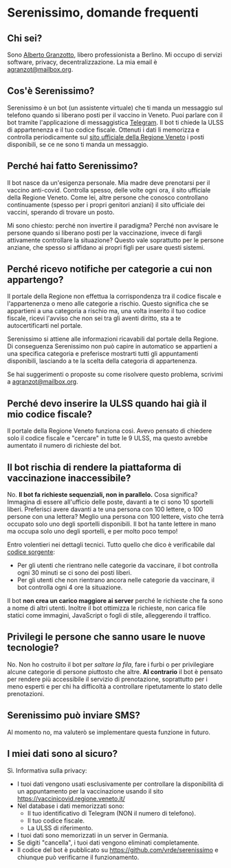 # Serenissimo, domande frequenti

## Chi sei?

Sono [Alberto Granzotto](https://www.granzotto.net/), libero professionista a Berlino. Mi occupo di servizi software, privacy, decentralizzazione. La mia email è <agranzot@mailbox.org>.

## Cos'è Serenissimo?

Serenissimo è un bot (un assistente virtuale) che ti manda un messaggio sul telefono quando si liberano posti per il vaccino in Veneto. Puoi parlare con il bot tramite l'applicazione di messaggistica [Telegram](https://telegram.org/). Il bot ti chiede la ULSS di appartenenza e il tuo codice fiscale. Ottenuti i dati li memorizza e controlla periodicamente sul [sito ufficiale della Regione Veneto](https://vaccinicovid.regione.veneto.it/) i posti disponibili, se ce ne sono ti manda un messaggio.

## Perché hai fatto Serenissimo?

Il bot nasce da un'esigenza personale. Mia madre deve prenotarsi per il vaccino anti-covid. Controlla spesso, delle volte ogni ora, il sito ufficiale della Regione Veneto. Come lei, altre persone che conosco controllano continuamente (spesso per i propri genitori anziani) il sito ufficiale dei vaccini, sperando di trovare un posto.
 
Mi sono chiesto: perché non invertire il paradigma? Perché non avvisare le persone quando si liberano posti per la vaccinazione, invece di fargli attivamente controllare la situazione? Questo vale soprattutto per le persone anziane, che spesso si affidano ai propri figli per usare questi sistemi.

## Perché ricevo notifiche per categorie a cui non appartengo?

Il portale della Regione non effettua la corrispondenza tra il codice fiscale e l'appartenenza o meno alle categorie a rischio. Questo significa che se appartieni a una categoria a rischio ma, una volta inserito il tuo codice fiscale, ricevi l'avviso che non sei tra gli aventi diritto, sta a te autocertificarti nel portale.

Serenissimo si attiene alle informazioni ricavabili dal portale della Regione. Di conseguenza Serenissimo non può capire in automatico se appartieni a una specifica categoria e preferisce mostrarti tutti gli appuntamenti disponibili, lasciando a te la scelta della categoria di appartenenza.

Se hai suggerimenti o proposte su come risolvere questo problema, scrivimi a <agranzot@mailbox.org>.

## Perché devo inserire la ULSS quando hai già il mio codice fiscale?

Il portale della Regione Veneto funziona così. Avevo pensato di chiedere solo il codice fiscale e "cercare" in tutte le 9 ULSS, ma questo avrebbe aumentato il numero di richieste del bot.

## Il bot rischia di rendere la piattaforma di vaccinazione inaccessibile?

No. **Il bot fa richieste sequenziali, non in parallelo.** Cosa significa? Immagina di essere all'ufficio delle poste, davanti a te ci sono 10 sportelli liberi. Preferisci avere davanti a te una persona con 100 lettere, o 100 persone con una lettera? Meglio una persona con 100 lettere, visto che terrà occupato solo uno degli sportelli disponibili. Il bot ha tante lettere in mano ma occupa solo uno degli sportelli, e per molto poco tempo!

Entro volentieri nei dettagli tecnici. Tutto quello che dico è verificabile dal [codice sorgente](https://github.com/vrde/serenissimo):

- Per gli utenti che rientrano nelle categorie da vaccinare, il bot controlla ogni 30 minuti se ci sono dei posti liberi.
- Per gli utenti che non rientrano ancora nelle categorie da vaccinare, il bot controlla ogni 4 ore la situazione.

Il bot **non crea un carico maggiore ai server** perché le richieste che fa sono a nome di altri utenti. Inoltre il bot ottimizza le richieste, non carica file statici come immagini, JavaScript o fogli di stile, alleggerendo il traffico.

## Privilegi le persone che sanno usare le nuove tecnologie?

No. Non ho costruito il bot per *saltare la fila*, fare i furbi o per privilegiare alcune categorie di persone piuttosto che altre. **Al contrario** il bot è pensato per rendere più accessibile il servizio di prenotazione, soprattutto per i meno esperti e per chi ha difficoltà a controllare ripetutamente lo stato delle prenotazioni.

## Serenissimo può inviare SMS?

Al momento no, ma valuterò se implementare questa funzione in futuro.

## I miei dati sono al sicuro?

Sì. Informativa sulla privacy:

- I tuoi dati vengono usati esclusivamente per controllare la disponibilità di un appuntamento per la vaccinazione usando il sito https://vaccinicovid.regione.veneto.it/
- Nel database i dati memorizzati sono:
    - Il tuo identificativo di Telegram (NON il numero di telefono).
    - Il tuo codice fiscale.
    - La ULSS di riferimento.
- I tuoi dati sono memorizzati in un server in Germania.
- Se digiti "cancella", i tuoi dati vengono eliminati completamente.
- Il codice del bot è pubblicato su https://github.com/vrde/serenissimo e chiunque può verificarne il funzionamento.